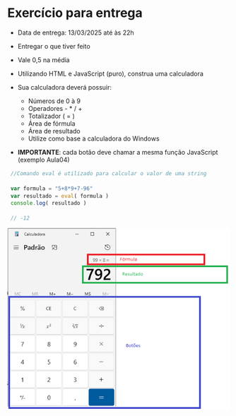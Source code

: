 # Exercício para entrega

- Data de entrega: 13/03/2025 até às 22h
- Entregar o que tiver feito
- Vale 0,5 na média

- Utilizando HTML e JavaScript (puro), construa uma calculadora
- Sua calculadora deverá possuir:
   - Números de 0 à 9
   - Operadores - * / +
   - Totalizador ( = )
   - Área de fórmula
   - Área de resultado
   - Utilize como base a calculadora do Windows

- **IMPORTANTE**: cada botão deve chamar a mesma função JavaScript (exemplo Aula04)
 
```js
 //Comando eval é utilizado para calcular o valor de uma string

 var formula = "5+8*9+7-96"
 var resultado = eval( formula )
 console.log( resultado )

 // -12
```

![Calculadora](./calc.png)
